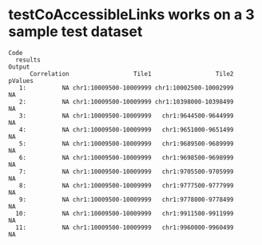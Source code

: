 # testCoAccessibleLinks works on a 3 sample test dataset

    Code
      results
    Output
          Correlation                  Tile1                  Tile2 pValues
       1:          NA chr1:10009500-10009999 chr1:10002500-10002999      NA
       2:          NA chr1:10009500-10009999 chr1:10398000-10398499      NA
       3:          NA chr1:10009500-10009999   chr1:9644500-9644999      NA
       4:          NA chr1:10009500-10009999   chr1:9651000-9651499      NA
       5:          NA chr1:10009500-10009999   chr1:9689500-9689999      NA
       6:          NA chr1:10009500-10009999   chr1:9698500-9698999      NA
       7:          NA chr1:10009500-10009999   chr1:9705500-9705999      NA
       8:          NA chr1:10009500-10009999   chr1:9777500-9777999      NA
       9:          NA chr1:10009500-10009999   chr1:9778000-9778499      NA
      10:          NA chr1:10009500-10009999   chr1:9911500-9911999      NA
      11:          NA chr1:10009500-10009999   chr1:9960000-9960499      NA

